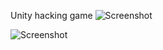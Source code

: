 Unity hacking game
![Screenshot](https://github.com/CccrizzZ/UnityHackingGame/blob/master/screens2.png)

![Screenshot](https://github.com/CccrizzZ/UnityHackingGame/blob/master/screens1.png)
